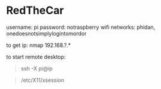 # RedTheCar

username: pi
password: notraspberry
wifi networks: phidan, onedoesnotsimplylogintomordor

to get ip:
nmap 192.168.?.*

to start remote desktop: 
> ssh -X pi@ip

> /etc/X11/xsession
